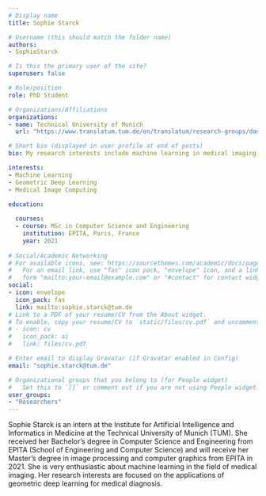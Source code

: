 ```yaml
---
# Display name
title: Sophie Starck

# Username (this should match the folder name)
authors:
- SophieStarck

# Is this the primary user of the site?
superuser: false

# Role/position
role: PhD Student

# Organizations/Affiliations
organizations:
- name: Technical University of Munich
  url: "https://www.translatum.tum.de/en/translatum/research-groups/daniel-rueckert-ai-in-healthcare-and-medicine/"

# Short bio (displayed in user profile at end of posts)
bio: My research interests include machine learning in medical imaging

interests:
- Machine Learning
- Geometric Deep Learning
- Medical Image Computing

education:
  
  courses:
  - course: MSc in Computer Science and Engineering
    institution: EPITA, Paris, France
    year: 2021
  
# Social/Academic Networking
# For available icons, see: https://sourcethemes.com/academic/docs/page-builder/#icons
#   For an email link, use "fas" icon pack, "envelope" icon, and a link in the
#   form "mailto:your-email@example.com" or "#contact" for contact widget.
social:
- icon: envelope
  icon_pack: fas
  link: mailto:sophie.starck@tum.de
# Link to a PDF of your resume/CV from the About widget.
# To enable, copy your resume/CV to `static/files/cv.pdf` and uncomment the lines below.
# - icon: cv
#   icon_pack: ai
#   link: files/cv.pdf

# Enter email to display Gravatar (if Gravatar enabled in Config)
email: "sophie.starck@tum.de"

# Organizational groups that you belong to (for People widget)
#   Set this to `[]` or comment out if you are not using People widget.
user_groups:
- "Researchers"
---
```


Sophie Starck is an intern at the Institute for Artificial Intelligence and Informatics in Medicine at the Technical University of Munich (TUM). She received her Bachelor’s degree in Computer Science and Engineering from EPITA (School of Engineering and Computer Science) and will receive her Master’s degree in image processing and computer graphics from EPITA in 2021. She is very enthusiastic about machine learning in the field of medical imaging. Her research interests are focused on the applications of geometric deep learning for medical diagnosis.